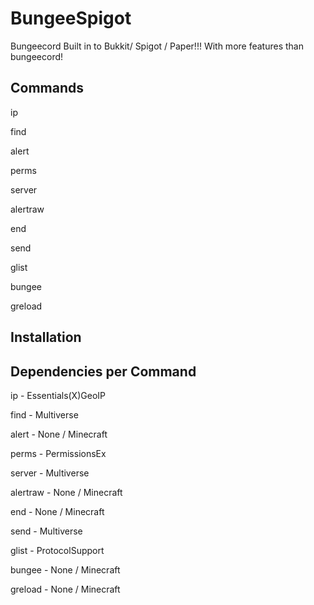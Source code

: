 # BungeeSpigot
Bungeecord Built in to Bukkit/ Spigot / Paper!!! With more features than bungeecord!

## Commands

ip

find

alert

perms

server

alertraw

end

send

glist

bungee

greload

## Installation

## Dependencies per Command

ip - Essentials(X)GeoIP

find - Multiverse

alert - None / Minecraft

perms - PermissionsEx

server - Multiverse

alertraw - None / Minecraft

end - None / Minecraft

send - Multiverse

glist - ProtocolSupport

bungee - None / Minecraft

greload - None / Minecraft
